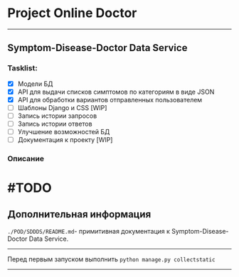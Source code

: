 # Project Online Doctor
----
## Symptom-Disease-Doctor Data Service
### Tasklist:
- [x] Модели БД
- [x] API для выдачи списков симптомов по категориям в виде JSON
- [x] API для обработки вариантов отправленных пользователем
- [ ] Шаблоны Django и CSS [WIP]
- [ ] Запись истории запросов
- [ ] Запись истории ответов
- [ ] Улучшение возможностей БД
- [ ] Документация к проекту [WIP]

### Описание
# #TODO
## Дополнительная информация
`./POD/SDDDS/README.md`- примитивная документация к Symptom-Disease-Doctor Data Service.

----

Перед первым запуском выполнить `python manage.py collectstatic`

----

